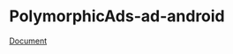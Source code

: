 # PolymorphicAds-ad-android
[Document](https://github.com/FullSpeedInc-SmartPhoneDepartment/PolymorphicAds-ad-android/wiki)
